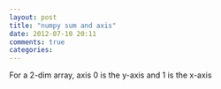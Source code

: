 ```yaml
---
layout: post
title: "numpy sum and axis"
date: 2012-07-10 20:11
comments: true
categories: 
---
```


For a 2-dim array, axis 0 is the y-axis and 1 is the x-axis

